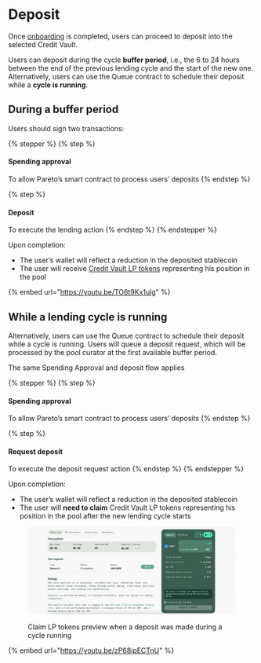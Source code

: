 # Deposit

Once [onboarding](onboarding.md) is completed, users can proceed to deposit into the selected Credit Vault.&#x20;

Users can deposit during the cycle **buffer period**, i.e., the 6 to 24 hours between the end of the previous lending cycle and the start of the new one. Alternatively, users can use the Queue contract to schedule their deposit while a **cycle is running**.

## During a buffer period

Users should sign two transactions:

{% stepper %}
{% step %}
#### Spending approval

To allow Pareto’s smart contract to process users’ deposits
{% endstep %}

{% step %}
#### Deposit

To execute the lending action
{% endstep %}
{% endstepper %}

Upon completion:

* The user’s wallet will reflect a reduction in the deposited stablecoin
* The user will receive [Credit Vault LP tokens](../../../../developers/addresses/product.md) representing his position in the pool

{% embed url="https://youtu.be/TO6t9Kx1ulg" %}

## While a lending cycle is running

Alternatively, users can use the Queue contract to schedule their deposit while a cycle is running. Users will queue a deposit request, which will be processed by the pool curator at the first available buffer period.&#x20;

The same Spending Approval and deposit flow applies

{% stepper %}
{% step %}
#### Spending approval

To allow Pareto’s smart contract to process users’ deposits
{% endstep %}

{% step %}
#### Request deposit

To execute the deposit request action
{% endstep %}
{% endstepper %}

Upon completion:

* The user’s wallet will reflect a reduction in the deposited stablecoin
* The user will **need to claim** Credit Vault LP tokens representing his position in the pool after the new lending cycle starts

<figure><img src="../../../../.gitbook/assets/image (1).png" alt=""><figcaption><p>Claim LP tokens preview when a deposit was made during a cycle running</p></figcaption></figure>

{% embed url="https://youtu.be/zP68ipECTnU" %}
